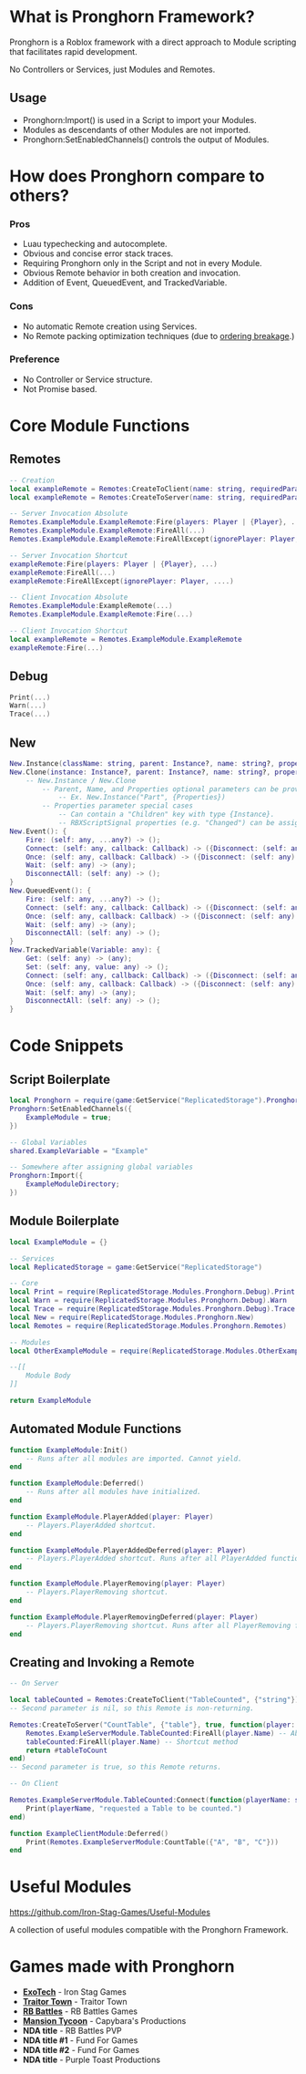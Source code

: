 # What is Pronghorn Framework?

Pronghorn is a Roblox framework with a direct approach to Module scripting that facilitates rapid development.

No Controllers or Services, just Modules and Remotes.

## Usage
- Pronghorn:Import() is used in a Script to import your Modules.
- Modules as descendants of other Modules are not imported.
- Pronghorn:SetEnabledChannels() controls the output of Modules.

# How does Pronghorn compare to others?

### Pros
- Luau typechecking and autocomplete.
- Obvious and concise error stack traces.
- Requiring Pronghorn only in the Script and not in every Module.
- Obvious Remote behavior in both creation and invocation.
- Addition of Event, QueuedEvent, and TrackedVariable.

### Cons
- No automatic Remote creation using Services.
- No Remote packing optimization techniques (due to [ordering breakage](https://en.wikipedia.org/wiki/Out-of-order_delivery).)

### Preference
- No Controller or Service structure.
- Not Promise based.

# Core Module Functions

## Remotes
```lua
-- Creation
local exampleRemote = Remotes:CreateToClient(name: string, requiredParameterTypes: {string}, returns: boolean?): any
local exampleRemote = Remotes:CreateToServer(name: string, requiredParameterTypes: {string}, returns: boolean?, func: (any) -> (any)): any

-- Server Invocation Absolute
Remotes.ExampleModule.ExampleRemote:Fire(players: Player | {Player}, ...)
Remotes.ExampleModule.ExampleRemote:FireAll(...)
Remotes.ExampleModule.ExampleRemote:FireAllExcept(ignorePlayer: Player, ....)

-- Server Invocation Shortcut
exampleRemote:Fire(players: Player | {Player}, ...)
exampleRemote:FireAll(...)
exampleRemote:FireAllExcept(ignorePlayer: Player, ....)

-- Client Invocation Absolute
Remotes.ExampleModule:ExampleRemote(...)
Remotes.ExampleModule.ExampleRemote:Fire(...)

-- Client Invocation Shortcut
local exampleRemote = Remotes.ExampleModule.ExampleRemote
exampleRemote:Fire(...)
```

## Debug
```lua
Print(...)
Warn(...)
Trace(...)
```

## New
```lua
New.Instance(className: string, parent: Instance?, name: string?, properties: {[string]: any}?): Instance
New.Clone(instance: Instance?, parent: Instance?, name: string?, properties: {[string]: any}?): 
	-- New.Instance / New.Clone
		-- Parent, Name, and Properties optional parameters can be provided in any combination and order.
			-- Ex. New.Instance("Part", {Properties})
		-- Properties parameter special cases
			-- Can contain a "Children" key with type {Instance}.
			-- RBXScriptSignal properties (e.g. "Changed") can be assigned a function.
New.Event(): {
	Fire: (self: any, ...any?) -> ();
	Connect: (self: any, callback: Callback) -> ({Disconnect: (self: any) -> ()});
	Once: (self: any, callback: Callback) -> ({Disconnect: (self: any) -> ()});
	Wait: (self: any) -> (any);
	DisconnectAll: (self: any) -> ();
}
New.QueuedEvent(): {
	Fire: (self: any, ...any?) -> ();
	Connect: (self: any, callback: Callback) -> ({Disconnect: (self: any) -> ()});
	Once: (self: any, callback: Callback) -> ({Disconnect: (self: any) -> ()});
	Wait: (self: any) -> (any);
	DisconnectAll: (self: any) -> ();
}
New.TrackedVariable(Variable: any): {
	Get: (self: any) -> (any);
	Set: (self: any, value: any) -> ();
	Connect: (self: any, callback: Callback) -> ({Disconnect: (self: any) -> ()});
	Once: (self: any, callback: Callback) -> ({Disconnect: (self: any) -> ()});
	Wait: (self: any) -> (any);
	DisconnectAll: (self: any) -> ();
}
```

# Code Snippets

## Script Boilerplate
```lua
local Pronghorn = require(game:GetService("ReplicatedStorage").Pronghorn)
Pronghorn:SetEnabledChannels({
	ExampleModule = true;
})

-- Global Variables
shared.ExampleVariable = "Example"

-- Somewhere after assigning global variables
Pronghorn:Import({
	ExampleModuleDirectory;
})
```

## Module Boilerplate
```lua
local ExampleModule = {}

-- Services
local ReplicatedStorage = game:GetService("ReplicatedStorage")

-- Core
local Print = require(ReplicatedStorage.Modules.Pronghorn.Debug).Print
local Warn = require(ReplicatedStorage.Modules.Pronghorn.Debug).Warn
local Trace = require(ReplicatedStorage.Modules.Pronghorn.Debug).Trace
local New = require(ReplicatedStorage.Modules.Pronghorn.New)
local Remotes = require(ReplicatedStorage.Modules.Pronghorn.Remotes)

-- Modules
local OtherExampleModule = require(ReplicatedStorage.Modules.OtherExampleModule)

--[[
	Module Body
]]

return ExampleModule
```

## Automated Module Functions
```lua
function ExampleModule:Init()
	-- Runs after all modules are imported. Cannot yield.
end

function ExampleModule:Deferred()
	-- Runs after all modules have initialized.
end

function ExampleModule.PlayerAdded(player: Player)
	-- Players.PlayerAdded shortcut.
end

function ExampleModule.PlayerAddedDeferred(player: Player)
	-- Players.PlayerAdded shortcut. Runs after all PlayerAdded functions.
end

function ExampleModule.PlayerRemoving(player: Player)
	-- Players.PlayerRemoving shortcut.
end

function ExampleModule.PlayerRemovingDeferred(player: Player)
	-- Players.PlayerRemoving shortcut. Runs after all PlayerRemoving functions.
end
```

## Creating and Invoking a Remote
```lua
-- On Server

local tableCounted = Remotes:CreateToClient("TableCounted", {"string"})
-- Second parameter is nil, so this Remote is non-returning.

Remotes:CreateToServer("CountTable", {"table"}, true, function(player: Player, tableToCount: {any})
	Remotes.ExampleServerModule.TableCounted:FireAll(player.Name) -- Absolute method
	tableCounted:FireAll(player.Name) -- Shortcut method
	return #tableToCount
end)
-- Second parameter is true, so this Remote returns.
```
```lua
-- On Client

Remotes.ExampleServerModule.TableCounted:Connect(function(playerName: string)
	Print(playerName, "requested a Table to be counted.")
end)

function ExampleClientModule:Deferred()
	Print(Remotes.ExampleServerModule:CountTable({"A", "B", "C"}))
end
```

# Useful Modules

https://github.com/Iron-Stag-Games/Useful-Modules

A collection of useful modules compatible with the Pronghorn Framework.

# Games made with Pronghorn

- **[ExoTech](https://www.roblox.com/games/7634484468)** - Iron Stag Games
- **[Traitor Town](https://www.roblox.com/games/255236425)** - Traitor Town
- **[RB Battles](https://www.roblox.com/games/5036207802)** - RB Battles Games
- **[Mansion Tycoon](https://www.roblox.com/games/12912731475)** - Capybara's Productions
- **NDA title** - RB Battles PVP
- **NDA title #1** - Fund For Games
- **NDA title #2** - Fund For Games
- **NDA title** - Purple Toast Productions
